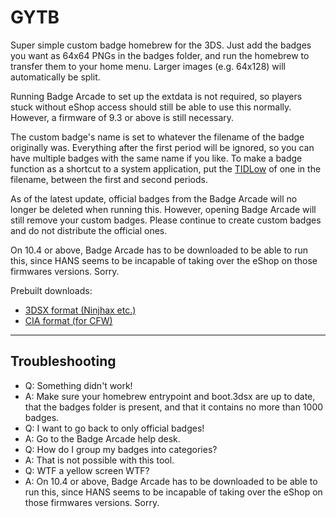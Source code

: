 # GYTB
Super simple custom badge homebrew for the 3DS. Just add the badges you want as 64x64 PNGs in the badges folder, and run the homebrew to transfer them to your home menu. Larger images (e.g. 64x128) will automatically be split.

Running Badge Arcade to set up the extdata is not required, so players stuck without eShop access should still be able to use this normally. However, a firmware of 9.3 or above is still necessary.

The custom badge's name is set to whatever the filename of the badge originally was. Everything after the first period will be ignored, so you can have multiple badges with the same name if you like. To make a badge function as a shortcut to a system application, put the [TIDLow](http://3dbrew.org/wiki/Title_list#00040010_-_System_Applications) of one in the filename, between the first and second periods.

As of the latest update, official badges from the Badge Arcade will no longer be deleted when running this. However, opening Badge Arcade will still remove your custom badges. Please continue to create custom badges and do not distribute the official ones.

On 10.4 or above, Badge Arcade has to be downloaded to be able to run this, since HANS seems to be incapable of taking over the eShop on those firmwares versions. Sorry.

Prebuilt downloads:
* [3DSX format (Ninjhax etc.)](https://dl.dropboxusercontent.com/u/183608682/GYTB.zip)
* [CIA format (for CFW)](https://dl.dropboxusercontent.com/u/183608682/GYTB_cia.zip)

----

## Troubleshooting

* Q: Something didn't work!
* A: Make sure your homebrew entrypoint and boot.3dsx are up to date, that the badges folder is present, and that it contains no more than 1000 badges.
* Q: I want to go back to only official badges!
* A: Go to the Badge Arcade help desk.
* Q: How do I group my badges into categories?
* A: That is not possible with this tool.
* Q: WTF a yellow screen WTF?
* A: On 10.4 or above, Badge Arcade has to be downloaded to be able to run this, since HANS seems to be incapable of taking over the eShop on those firmwares versions. Sorry.
